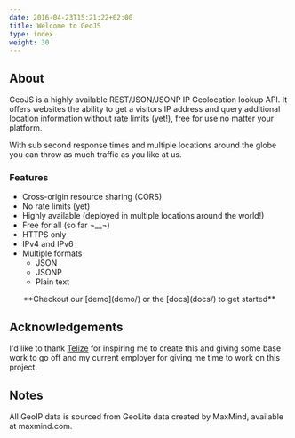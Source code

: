 ```yaml
---
date: 2016-04-23T15:21:22+02:00
title: Welcome to GeoJS
type: index
weight: 30
---
```


## About

GeoJS is a highly available REST/JSON/JSONP IP Geolocation lookup API. It offers websites the ability to get a visitors IP address and query additional location information without rate limits (yet!), free for use no matter your platform.

With sub second response times and multiple locations around the globe you can throw as much traffic as you like at us.

### Features

 * Cross-origin resource sharing (CORS)
 * No rate limits (yet)
 * Highly available (deployed in multiple locations around the world!)
 * Free for all (so far ¬\_\_¬)
 * HTTPS only
 * IPv4 and IPv6
 * Multiple formats
   * JSON
   * JSONP
   * Plain text

<center>**Checkout our [demo](demo/) or the [docs](docs/) to get started**</center>

## Acknowledgements

I'd like to thank [Telize](http://www.telize.com/) for inspiring me to create this and giving some base work to go off and my current employer for giving me time to work on this project.

## Notes

All GeoIP data is sourced from GeoLite data created by MaxMind, available at maxmind.com.

